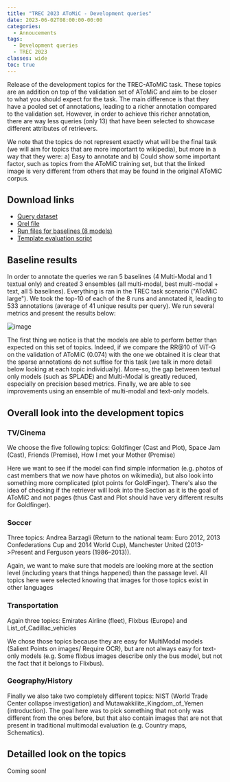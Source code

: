 ```yaml
---
title: "TREC 2023 AToMiC - Development queries"
date: 2023-06-02T08:00:00-00:00
categories:
  - Annoucements
tags:
  - Development queries
  - TREC 2023
classes: wide
toc: true
---
```


Release of the development topics for the TREC-AToMiC task. These topics are an addition on top of the validation set of AToMiC and aim to be closer to what you should expect for the task. The main difference is that they have a pooled set of annotations, leading to a richer annotation compared to the validation set. However, in order to achieve this richer annotation, there are way less queries (only 13) that have been selected to showcase different attributes of retrievers. 

We note that the topics do not represent exactly what will be the final task (we will aim for topics that are more important to wikipedia), but more in a way that they were: a) Easy to annotate and b) Could show some important factor, such as topics from the AToMiC training set, but that the linked image is very different from others that may be found in the original AToMiC corpus.  

## Download links

* [Query dataset](https://huggingface.co/datasets/TREC-AToMiC/Development-Set-2023)
* [Qrel file](https://huggingface.co/datasets/TREC-AToMiC/AToMiC-Baselines/blob/main/dev_set/devset_qrel.csv)
* [Run files for baselines (8 models)](https://huggingface.co/datasets/TREC-AToMiC/AToMiC-Baselines/tree/main/dev_set/runs)
* [Template evaluation script](https://huggingface.co/datasets/TREC-AToMiC/AToMiC-Baselines/blob/main/dev_set/evaluate.py)

## Baseline results

In order to annotate the queries we ran 5 baselines (4 Multi-Modal and 1 textual only) and created 3 ensembles (all multi-modal, best multi-modal + text, all 5 baselines). Everything is ran in the TREC task scenario ("AToMiC large").  We took the top-10 of each of the 8 runs and annotated it, leading to 533 annotations (average of 41 unique results per query). We run several metrics and present the results below:

![image](https://github.com/TREC-AToMiC/trec-atomic.github.io/assets/1783724/52d3b427-d982-493c-ab3d-f0a83eed00ff)

The first thing we notice is that the models are able to perform better than expected on this set of topics. Indeed, if we compare the RR@10 of ViT-G on the validation of AToMiC (0.074) with the one we obtained it is clear that the sparse annotations do not suffise for this task (we talk in more detail below looking at each topic individually). More-so, the gap between textual only models (such as SPLADE) and Multi-Modal is greatly reduced, especially on precision based metrics. Finally, we are able to see improvements using an ensemble of multi-modal and text-only models.

## Overall look into the development topics

### TV/Cinema

We choose the five following topics: Goldfinger (Cast and Plot), Space Jam (Cast), Friends (Premise), How I met your Mother (Premise) 

Here we want to see if the model can find simple information (e.g. photos of cast members that we now have photos on wikimedia), but also look into something more complicated (plot points for GoldFinger). There's also the idea of checking if the retriever will look into the Section as it is the goal of AToMiC and not pages (thus Cast and Plot should have very different results for Goldfinger).

### Soccer

Three topics: Andrea Barzagli (Return to the national team: Euro 2012, 2013 Confederations Cup and 2014 World Cup), Manchester United (2013->Present and Ferguson years (1986–2013)).

Again, we want to make sure that models are looking more at the section level (including years that things happened) than the passage level. All topics here were selected knowing that images for those topics exist in other languages

### Transportation

Again three topics: Emirates Airline (fleet), Flixbus (Europe) and List_of_Cadillac_vehicles

We chose those topics because they are easy for MultiModal models (Salient Points on images/ Require OCR), but are not always easy for text-only models (e.g. Some flixbus images describe only the bus model, but not the fact that it belongs to Flixbus).

### Geography/History

Finally we also take two completely different topics: NIST (World Trade Center collapse investigation) and Mutawakkilite_Kingdom_of_Yemen (introduction). The goal here was to pick something that not only was different from the ones before, but that also contain images that are not that present in traditional multimodal evaluation (e.g. Country maps, Schematics).

## Detailled look on the topics

Coming soon!
